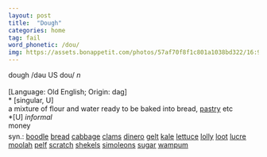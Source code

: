 ```yaml
---
layout: post
title:  "Dough"
categories: home
tag: fail
word_phonetic: /dou/
img: https://assets.bonappetit.com/photos/57af70f8f1c801a1038bd322/16:9/w_1000,c_limit/no-knead-pizza-dough.jpg
---
```

<DIV style="MARGIN: 0px 0px 5px">dough /dəu US dou/ <I>n</I> <BR><BR>[Language: Old English; Origin: dag]<BR>* [singular, U] <BR>a mixture of flour and water ready to be baked into bread, <A href="{{ site.baseurl }}/pastry"><U>pastry</U></A> etc<BR>*[U] <I>informal</I> <BR>money</DIV>
<DIV style="MARGIN: 0px 0px 5px">
<DIV style="MARGIN: 4px 0px">syn.: <A href="{{ site.baseurl }}/boodle"><U>boodle</U></A> <A href="{{ site.baseurl }}/bread"><U>bread</U></A> <A href="{{ site.baseurl }}/cabbage"><U>cabbage</U></A> <A href="{{ site.baseurl }}/clams"><U>clams</U></A> <A href="{{ site.baseurl }}/dinero"><U>dinero</U></A> <A href="{{ site.baseurl }}/gelt"><U>gelt</U></A> <A href="{{ site.baseurl }}/kale"><U>kale</U></A> <A href="{{ site.baseurl }}/lettuce"><U>lettuce</U></A> <A href="{{ site.baseurl }}/lolly"><U>lolly</U></A> <A href="{{ site.baseurl }}/loot"><U>loot</U></A> <A href="{{ site.baseurl }}/lucre"><U>lucre</U></A> <A href="{{ site.baseurl }}/moolah"><U>moolah</U></A> <A href="{{ site.baseurl }}/pelf"><U>pelf</U></A> <A href="{{ site.baseurl }}/scratch"><U>scratch</U></A> <A href="{{ site.baseurl }}/shekels"><U>shekels</U></A> <A href="{{ site.baseurl }}/simoleons"><U>simoleons</U></A> <A href="{{ site.baseurl }}/sugar"><U>sugar</U></A> <A href="{{ site.baseurl }}/wampum"><U>wampum</U></A></DIV></DIV>
